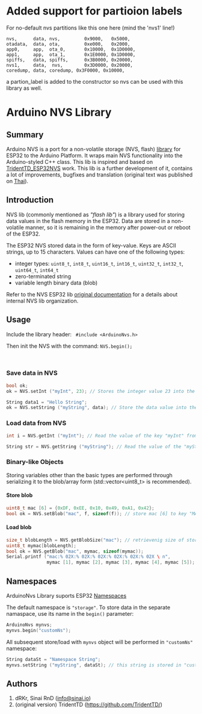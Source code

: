Added support for partioion labels
=====================================
For no-default nvs partitions like this one here (mind the 'nvs1' line!)

`nvs,      data, nvs,   	  0x9000,   0x5000,`<br>
`otadata,  data, ota,   	  0xe000,   0x2000,`<br>
`app0,     app,  ota_0, 	  0x10000,  0x1D0000,`<br>
`app1,     app,  ota_1, 	  0x1E0000, 0x1D0000,`<br>
`spiffs,   data, spiffs,	  0x3B0000, 0x20000,`<br>
`nvs1,     data,  nvs,  	  0x3D0000, 0x20000,`<br>
`coredump, data, coredump, 0x3F0000, 0x10000,`<br>

a partion_label is added to the constructor so nvs can be used with this library as well.

Arduino NVS Library
==========================

## Summary
Arduino NVS is a port for a non-volatile storage (NVS, flash) [library](https://docs.espressif.com/projects/esp-idf/en/latest/api-reference/storage/nvs_flash.html) for ESP32 to the Arduino Platform. It wraps main NVS functionality into the Arduino-styled C++ class.
This lib is inspired and based on [TridentTD_ESP32NVS](https://github.com/TridentTD/TridentTD_ESP32NVS)  work. This lib is a further development of it, contains a lot of improvements, bugfixes and translation (original text was published on [Thai](https://en.wikipedia.org/wiki/Thai_language)).



## Introduction

NVS lib (commonly mentioned as *"flash lib"*) is a library used for storing data  values in the flash memory in the ESP32. Data are stored in a non-volatile manner, so it is remaining in the memory after power-out or reboot of the ESP32.

The ESP32 NVS stored data in the form of key-value. Keys are ASCII strings, up to 15 characters. Values can have one of the following types:

- integer types: `uint8_t`, `int8_t`, `uint16_t`, `int16_t`, `uint32_t`, `int32_t`, `uint64_t`, `int64_t`
- zero-terminated string
- variable length binary data (blob)

Refer to the NVS ESP32 lib [original documentation](https://docs.espressif.com/projects/esp-idf/en/latest/api-reference/storage/nvs_flash.html#internals) for a details about internal NVS lib organization.



## Usage

Include the library header: ` #include <ArduinoNvs.h>` 

Then init the NVS with the command: `NVS.begin();`

  

### Save data in NVS


```c++
bool ok; 
ok = NVS.setInt ("myInt", 23); // Stores the integer value 23 into the key named "myInt" on the NVS

String data1 = "Hello String";
ok = NVS.setString ("myString", data); // Store the data value into the key named "myString" on the NVS
```


### Load data from NVS

```c++
int i = NVS.getInt ("myInt"); // Read the value of the key "myInt" from the NVS

String str = NVS.getString ("myString"); // Read the value of the "myString" key from the NVS 
```


### Binary-like Objects ###

Storing  variables other than the basic types are performed through serializing it to the blob/array form (std::vector<uint8_t> is recommended). 

#### Store blob
```c++
uint8_t mac [6] = {0xDF, 0xEE, 0x10, 0x49, 0xA1, 0x42};
bool ok = NVS.setBlob("mac", f, sizeof(f)); // store mac [6] to key "MAC" on NVS
```

#### Load blob
```c++
size_t blobLength = NVS.getBlobSize("mac"); // retrievenig size of stored blob
uint8_t mymac[blobLength];
bool ok = NVS.getBlob("mac", mymac, sizeof(mymac));
Serial.printf ("mac:% 02X:% 02X:% 02X:% 02X:% 02X:% 02X \ n",
               mymac [1], mymac [2], mymac [3], mymac [4], mymac [5]);              
```



## Namespaces

ArduinoNvs Library suports ESP32 [Namespaces](https://docs.espressif.com/projects/esp-idf/en/latest/api-reference/storage/nvs_flash.html#namespaces)

The default namespace is `"storage"`. To store data in the separate namaspace, use its name in the `begin()` parameter:

```c++
ArduinoNvs mynvs;
mynvs.begin("customNs");
```

All subsequent store/load  with `mynvs` object  will be performed in `"customNs"` namespace:
```c++
String dataSt = "Namespace String";
mynvs.setString ("myString", dataSt); // this string is stored in "customNs" namespace
```

## Authors
1. dRKr, Sinai RnD (<info@sinai.io>)
2. (original version) TridentTD (https://github.com/TridentTD/)
